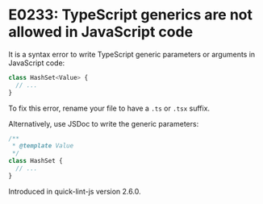 # E0233: TypeScript generics are not allowed in JavaScript code

It is a syntax error to write TypeScript generic parameters or arguments in
JavaScript code:

```javascript
class HashSet<Value> {
  // ...
}
```

To fix this error, rename your file to have a `.ts` or `.tsx` suffix.

Alternatively, use JSDoc to write the generic parameters:

```javascript
/**
 * @template Value
 */
class HashSet {
  // ...
}
```

Introduced in quick-lint-js version 2.6.0.
